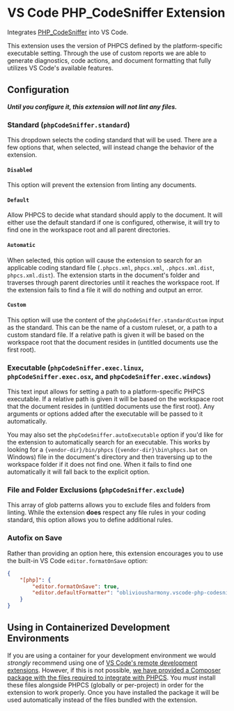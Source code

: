 # VS Code PHP_CodeSniffer Extension

Integrates [PHP_CodeSniffer](https://github.com/squizlabs/PHP_CodeSniffer) into VS Code.

This extension uses the version of PHPCS defined by the platform-specific executable setting. Through the use of
custom reports we are able to generate diagnostics, code actions, and document formatting that fully utilizes
VS Code's available features.

## Configuration

_**Until you configure it, this extension will not lint any files.**_

### Standard (`phpCodeSniffer.standard`)

This dropdown selects the coding standard that will be used. There are a few options that, when selected, will instead change the behavior of the extension.

#### `Disabled`

This option will prevent the extension from linting any documents.

#### `Default`

Allow PHPCS to decide what standard should apply to the document. It will either use the default standard if one is configured, otherwise, it will try to find one in the workspace root and all parent directories.

#### `Automatic`

When selected, this option will cause the extension to search for an applicable coding standard file (`.phpcs.xml`, `phpcs.xml`, `.phpcs.xml.dist`, `phpcs.xml.dist`). The extension starts in the document's folder and traverses through parent directories until it reaches the workspace root. If the extension fails to find a file it will do nothing and output an error.

#### `Custom`

This option will use the content of the `phpCodeSniffer.standardCustom` input as the standard. This can be the name of a custom ruleset, or, a path to a custom standard file. If a relative path is given it will be based
on the workspace root that the document resides in (untitled documents use the first root).

### Executable (`phpCodeSniffer.exec.linux`, `phpCodeSniffer.exec.osx`, and `phpCodeSniffer.exec.windows`)

This text input allows for setting a path to a platform-specific PHPCS executable. If a relative path is given it will be
based on the workspace root that the document resides in (untitled documents use the first root). Any arguments or options
added after the executable will be passed to it automatically.

You may also set the
`phpCodeSniffer.autoExecutable` option if you'd like for the extension to automatically search for an executable. This
works by looking for a `{vendor-dir}/bin/phpcs` (`{vendor-dir}\bin\phpcs.bat` on Windows) file in the document's directory and then
traversing up to the workspace folder if it does not find one. When it fails to find one automatically it will
fall back to the explicit option.

### File and Folder Exclusions (`phpCodeSniffer.exclude`)

This array of glob patterns allows you to exclude files and folders from linting. While the extension **does** respect
any file rules in your coding standard, this option allows you to define additional rules.

### Autofix on Save

 Rather than providing an option here, this extension encourages you to use the built-in VS Code `editor.formatOnSave` option:

 ```json
 {
     "[php]": {
         "editor.formatOnSave": true,
         "editor.defaultFormatter": "obliviousharmony.vscode-php-codesniffer"
     }
 }
 ```

## Using in Containerized Development Environments

If you are using a container for your development environment we would _strongly_ recommend using one of [VS Code's remote development extensions](https://code.visualstudio.com/docs/remote/remote-overview). However, if this is not possible, [we have provided a Composer package with the files required to integrate with PHPCS](./assets/phpcs-integration). You _must_ install these files alongside PHPCS (globally or per-project) in order for the extension to work properly. Once you have installed the package it will be used automatically instead of the files bundled with the extension.
